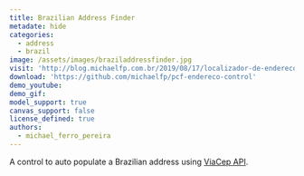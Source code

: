 ```yaml
---
title: Brazilian Address Finder
metadate: hide
categories:
  - address
  - brazil
image: /assets/images/braziladdressfinder.jpg
visit: 'http://blog.michaelfp.com.br/2019/08/17/localizador-de-endereco-power-apps-framework/'
download: 'https://github.com/michaelfp/pcf-endereco-control'
demo_youtube:
demo_gif: 
model_support: true
canvas_support: false
license_defined: true
authors:
  - michael_ferro_pereira
---
```


A control to auto populate a Brazilian address using <a target="_blank" href="http://www.viacep.com.br/">ViaCep API</a>.

